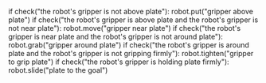 

if check("the robot's gripper is not above plate"):
        robot.put("gripper above plate")
    if check("the robot's gripper is above plate and the robot's gripper is not near plate"):
        robot.move("gripper near plate")
    if check("the robot's gripper is near plate and the robot's gripper is not around plate"):
        robot.grab("gripper around plate")
    if check("the robot's gripper is around plate and the robot's gripper is not gripping firmly"):
        robot.tighten("gripper to grip plate")
    if check("the robot's gripper is holding plate firmly"):
        robot.slide("plate to the goal")
